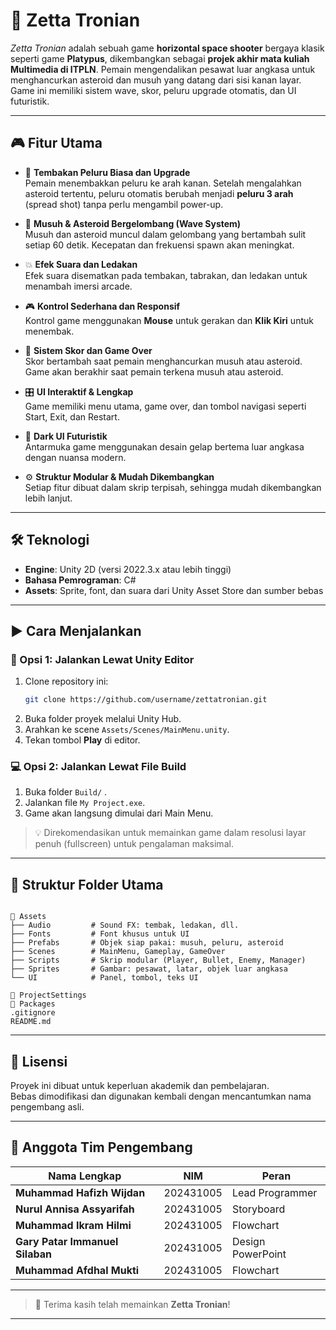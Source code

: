 # 🚀 Zetta Tronian

_Zetta Tronian_ adalah sebuah game **horizontal space shooter** bergaya klasik seperti game **Platypus**, dikembangkan sebagai **projek akhir mata kuliah Multimedia di ITPLN**. Pemain mengendalikan pesawat luar angkasa untuk menghancurkan asteroid dan musuh yang datang dari sisi kanan layar. Game ini memiliki sistem wave, skor, peluru upgrade otomatis, dan UI futuristik.

---

## 🎮 Fitur Utama

- 🔫 **Tembakan Peluru Biasa dan Upgrade**  
  Pemain menembakkan peluru ke arah kanan. Setelah mengalahkan asteroid tertentu, peluru otomatis berubah menjadi **peluru 3 arah** (spread shot) tanpa perlu mengambil power-up.

- 🌌 **Musuh & Asteroid Bergelombang (Wave System)**  
  Musuh dan asteroid muncul dalam gelombang yang bertambah sulit setiap 60 detik. Kecepatan dan frekuensi spawn akan meningkat.

- 💥 **Efek Suara dan Ledakan**  
  Efek suara disematkan pada tembakan, tabrakan, dan ledakan untuk menambah imersi arcade.

- 🎮 **Kontrol Sederhana dan Responsif**  
  Kontrol game menggunakan **Mouse** untuk gerakan dan **Klik Kiri** untuk menembak.

- 🧠 **Sistem Skor dan Game Over**  
  Skor bertambah saat pemain menghancurkan musuh atau asteroid. Game akan berakhir saat pemain terkena musuh atau asteroid.

- 🎛️ **UI Interaktif & Lengkap**  
  Game memiliki menu utama, game over, dan tombol navigasi seperti Start, Exit, dan Restart.

- 🎨 **Dark UI Futuristik**  
  Antarmuka game menggunakan desain gelap bertema luar angkasa dengan nuansa modern.

- ⚙️ **Struktur Modular & Mudah Dikembangkan**  
  Setiap fitur dibuat dalam skrip terpisah, sehingga mudah dikembangkan lebih lanjut.

---

## 🛠️ Teknologi

- **Engine**: Unity 2D (versi 2022.3.x atau lebih tinggi)
- **Bahasa Pemrograman**: C#
- **Assets**: Sprite, font, dan suara dari Unity Asset Store dan sumber bebas

---

## ▶️ Cara Menjalankan

### 🔧 Opsi 1: Jalankan Lewat Unity Editor
1. Clone repository ini:
   ```bash
   git clone https://github.com/username/zettatronian.git
2. Buka folder proyek melalui Unity Hub.  
3. Arahkan ke scene `Assets/Scenes/MainMenu.unity`.  
4. Tekan tombol **Play** di editor.

### 💻 Opsi 2: Jalankan Lewat File Build

1. Buka folder `Build/` .  
2. Jalankan file `My Project.exe`.  
3. Game akan langsung dimulai dari Main Menu.

> 💡 Direkomendasikan untuk memainkan game dalam resolusi layar penuh (fullscreen) untuk pengalaman maksimal.

---

## 📁 Struktur Folder Utama

```

📁 Assets
├── Audio         # Sound FX: tembak, ledakan, dll.
├── Fonts         # Font khusus untuk UI
├── Prefabs       # Objek siap pakai: musuh, peluru, asteroid
├── Scenes        # MainMenu, Gameplay, GameOver
├── Scripts       # Skrip modular (Player, Bullet, Enemy, Manager)
├── Sprites       # Gambar: pesawat, latar, objek luar angkasa
└── UI            # Panel, tombol, teks UI

📁 ProjectSettings
📁 Packages
.gitignore
README.md

```

---

## 📜 Lisensi

Proyek ini dibuat untuk keperluan akademik dan pembelajaran.  
Bebas dimodifikasi dan digunakan kembali dengan mencantumkan nama pengembang asli.

---

## 👥 Anggota Tim Pengembang

| Nama Lengkap                          | NIM         | Peran                     |
|---------------------------------------|-------------|----------------------------|
| **Muhammad Hafizh Wijdan**            | 202431005   | Lead Programmer            |
| **Nurul Annisa Assyarifah**           | 202431005   | Storyboard                 |
| **Muhammad Ikram Hilmi**              | 202431005   | Flowchart                  |
| **Gary Patar Immanuel Silaban**       | 202431005   | Design PowerPoint          |
| **Muhammad Afdhal Mukti**             | 202431005   | Flowchart                  |

---

> 🚀 Terima kasih telah memainkan **Zetta Tronian**!

---

